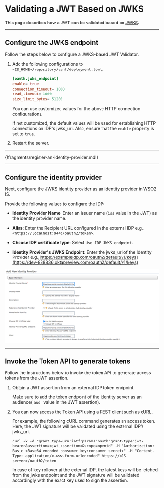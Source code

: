 # Validating a JWT Based on JWKS

This page describes how a JWT can be validated based on [JWKS](../../../concepts/authentication/jwks).

----

## Configure the JWKS endpoint

Follow the steps below to configure a JWKS-based JWT Validator.

1.  Add the following configurations to `<IS_HOME>/repository/conf/deployment.toml`.

    ``` toml
    [oauth.jwks_endpoint]
    enable= true
    connection_timeout= 1000
    read_timeout= 1000
    size_limit_bytes= 51200
    ```

    You can use customized values for the above HTTP connection configurations. 
    
    If not customized, the default values will be used for establishing HTTP connections on IDP's jwks\_uri. Also, ensure that the `enable` property is set to `true`.

2.  Restart the server.  
      

----

{!fragments/register-an-identity-provider.md!}

----

## Configure the identity provider

Next, configure the JWKS identity provider as an identity provider in WSO2 IS.

Provide the following values to configure the IDP:

-  **Identity Provider Name**: Enter an issuer name (`iss` value in the JWT) as the identity provider name.

-  **Alias**: Enter the Recipient URL configured in the external IDP e.g., `<https://localhost:9443/oauth2/token>`. 

-  **Choose IDP certificate type**: Select `Use IDP JWKS endpoint`.

-  **Identity Provider's JWKS Endpoint**: Enter the jwks\_uri of the Identity Provider e.g.,[https://exampleidp.com/oauth2/default/v1/keys](https://dev-838836.oktapreview.com/oauth2/default/v1/keys)

![add-jwt-idp]( ../../assets/img/guides/add-jwt-idp.png) 

----

## Invoke the Token API to generate tokens

Follow the instructions below to invoke the token API to generate access tokens from the JWT assertion.

1.  Obtain a JWT assertion from an external IDP token endpoint. 

    Make sure to add the token endpoint of the identity server as an audience( `aud ` value in the JWT assertion).

2.  You can now access the Token API using a REST client such as cURL.

    For example, the following cURL command generates an access token.
    Here, the JWT signature will be validated using the external IDP’s
    jwks\_uri.

    ``` 
    curl -k -d "grant_type=urn:ietf:params:oauth:grant-type:jwt-bearer&assertion=<jwt_assertion>&scope=openid" -H "Authorization: Basic <Base64 encoded consumer key:consumer secret>" -H "Content-Type: application/x-www-form-urlencoded" https://<IS server>/oauth2/token
    ```

    In case of key-rollover at the external IDP, the latest keys will be fetched from the jwks endpoint and the JWT signature will be
    validated accordingly with the exact key used to sign the assertion.
